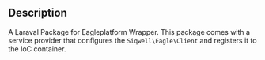 ## Description
A Laraval Package for Eagleplatform Wrapper.
This package comes with a service provider that configures the `Siqwell\Eagle\Client` and registers it to the IoC container.
